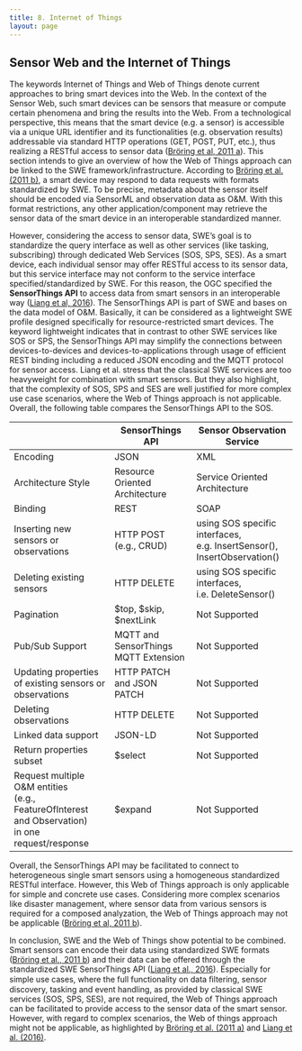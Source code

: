 ```yaml
---
title: 8. Internet of Things
layout: page
---
```


## Sensor Web and the Internet of Things

The keywords Internet of Things and Web of Things denote current approaches
to bring smart devices into the Web. In the context of the Sensor Web, such
smart devices can be sensors that measure or compute certain phenomena and
bring the results into the Web. From a technological perspective, this means
that the smart device (e.g. a sensor) is accessible via a unique URL identifier
and its functionalities (e.g. observation results) addressable via standard
HTTP operations (GET, POST, PUT, etc.), thus realizing a RESTful access to
sensor data ([Bröring et al, 2011 a](99_bibliography.md)). This section intends to give an overview
of how the Web of Things approach can be linked to the SWE
framework/infrastructure. According to [Bröring et al. (2011 b)](99_bibliography.md), a smart
device may respond to data requests with formats standardized by SWE. To
be precise, metadata about the sensor itself should be encoded via SensorML
and observation data as O&M. With this format restrictions, any other
application/component may retrieve the sensor data of the smart device in
an interoperable standardized manner.

However, considering the access to sensor data, SWE’s goal is to standardize
the query interface as well as other services (like tasking, subscribing)
through dedicated Web Services (SOS, SPS, SES). As a smart device, each
individual sensor may offer RESTful access to its sensor data, but this
service interface may not conform to the service interface
specified/standardized by SWE. For this reason, the OGC specified the
**SensorThings API** to access data from smart sensors in an interoperable
way ([Liang et al, 2016](99_bibliography.md)). The SensorThings API is part of SWE and bases on
the data model of O&M. Basically, it can be considered as a lightweight SWE
profile designed specifically for resource-restricted smart devices. The
keyword lightweight indicates that in contrast to other SWE services like
SOS or SPS, the SensorThings API may simplify the connections between
devices-to-devices and devices-to-applications through usage of efficient
REST binding including a reduced JSON encoding and the MQTT protocol for
sensor access. Liang et al. stress that the classical SWE services are too
heavyweight for combination with smart sensors. But they also highlight, that
the complexity of SOS, SPS and SES are well justified for more complex use
case scenarios, where the Web of Things approach is not applicable. Overall,
the following table compares the SensorThings API to the SOS.


|           | SensorThings API   | Sensor Observation Service   |
| ------------- | ------------- | ------------- |
| Encoding| JSON| XML|
| Architecture Style| Resource Oriented Architecture| Service Oriented Architecture|
| Binding| REST| SOAP|
| Inserting new sensors or observations| HTTP POST (e.g., CRUD)| using SOS specific interfaces,<br/>  e.g. InsertSensor(), InsertObservation()|
| Deleting existing sensors| HTTP DELETE| using SOS specific interfaces,<br/>  i.e. DeleteSensor()|
| Pagination| $top, $skip, $nextLink| Not Supported|
| Pub/Sub Support| MQTT and SensorThings MQTT Extension| Not Supported|
| Updating properties of existing sensors or observations| HTTP PATCH and JSON PATCH| Not Supported|
| Deleting observations| HTTP DELETE| Not Supported|
| Linked data support| JSON-LD| Not Supported|
| Return properties subset| $select| Not Supported|
| Request multiple O&M entities <br/>(e.g., FeatureOfInterest and Observation)<br/> in one request/response| $expand| Not Supported|

Overall, the SensorThings API may be facilitated to connect to heterogeneous
single smart sensors using a homogeneous standardized RESTful interface. However,
this Web of Things approach is only applicable for simple and concrete use cases.
Considering more complex scenarios like disaster management, where sensor data
from various sensors is required for a composed analyzation, the Web of Things
approach may not be applicable ([Bröring et al, 2011 b](99_bibliography.md)).

In conclusion, SWE and the Web of Things show potential to be combined. Smart
sensors can encode their data using standardized SWE formats
([Bröring et al., 2011 b](99_bibliography.md)) and their data can be offered
through the standardized SWE SensorThings API ([Liang et al., 2016](99_bibliography.md)). Especially
for simple use cases, where the full functionality on data ﬁltering, sensor
discovery, tasking and event handling, as provided by classical SWE services
(SOS, SPS, SES), are not required, the Web of Things approach can be facilitated
to provide access to the sensor data of the smart sensor. However, with regard
to complex scenarios, the Web of things approach might not be applicable, as
highlighted by [Bröring et al. (2011 a)](99_bibliography.md)
and [Liang et al. (2016)](99_bibliography.md).
